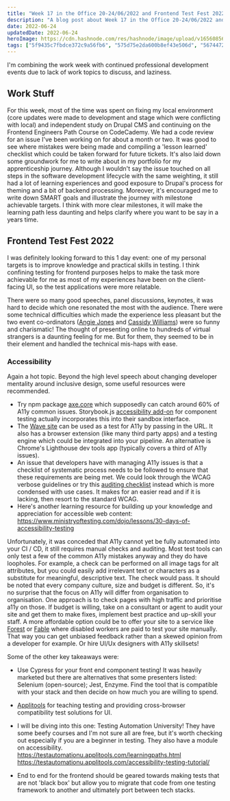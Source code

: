 ```yaml
---
title: "Week 17 in the Office 20-24/06/2022 and Frontend Test Fest 2022"
description: "A blog post about Week 17 in the Office 20-24/06/2022 and Frontend Test Fest 2022"
date: 2022-06-24
updatedDate: 2022-06-24
heroImage: https://cdn.hashnode.com/res/hashnode/image/upload/v1656085671773/fjhyNz6ti.jpg
tags: ["5f9435c7fbdce372c9a56fb6", "575d75e2da600b8ef43e506d", "56744723958ef13879b95230", "5f3f1dcc5b3ac8481821c47c", "56744723958ef13879b9549b"]
---
```


I'm combining the work week with continued professional development events due to lack of work topics to discuss, and laziness.

## Work Stuff
For this week, most of the time was spent on fixing my local environment (core updates were made to development and stage which were conflicting with local) and independent study on Drupal CMS and continuing on the Frontend Engineers Path Course on CodeCademy.
We had a code review for an issue I've been working on for about a month or two. It was good to see where mistakes were being made and compiling a 'lesson learned' checklist which could be taken forward for future tickets. It's also laid down some groundwork for me to write about in my portfolio for my apprenticeship journey. Although I wouldn't say the issue touched on all steps in the software development lifecycle with the same weighting, it still had a lot of learning experiences and good exposure to Drupal's process for theming and a bit of backend processing. Moreover, it's encouraged me to write down SMART goals and illustrate the journey with milestone achievable targets. I think with more clear milestones, it will make the learning path less daunting and helps clarify where you want to be say in a years time.

## Frontend Test Fest 2022
I was definitely looking forward to this 1 day event: one of my personal targets is to improve knowledge and practical skills in testing. I think confining testing for frontend purposes helps to make the task more achievable for me as most of my experiences have been on the client-facing UI, so the test applications were more relatable.

There were so many good speeches, panel discussions, keynotes, it was hard to decide which one resonated the most with the audience. There were some technical difficulties which made the experience less pleasant but the two event co-ordinators ([Angie Jones](https://twitter.com/techgirl1908?ref_src=twsrc%5Egoogle%7Ctwcamp%5Eserp%7Ctwgr%5Eauthor) and [Cassidy Williams](https://twitter.com/cassidoo?ref_src=twsrc%5Egoogle%7Ctwcamp%5Eserp%7Ctwgr%5Eauthor)) were so funny and charismatic! The thought of presenting online to hundreds of virtual strangers is a daunting feeling for me. But for them, they seemed to be in their element and handled the technical mis-haps with ease.

### Accessibility
Again a hot topic. Beyond the high level speech about changing developer mentality around inclusive design, some useful resources were recommended.

- Try npm package [axe.core](https://www.npmjs.com/package/axe-core) which supposedly can catch around 60% of A11y common issues. Storybook.js [accessibility add-on](https://storybook.js.org/docs/react/writing-tests/accessibility-testing) for component testing actually incorporates this into their sandbox interface.
- The [Wave site](https://wave.webaim.org/) can be used as a test for A11y by passing in the URL. It also has a browser extension (like many third party apps) and a testing engine which could be integrated into your pipeline. An alternative is Chrome's Lighthouse dev tools app (typically covers a third of A11y issues).
- An issue that developers have with managing A11y issues is that a checklist of systematic process needs to be followed to ensure that these requirements are being met. We could look through the WCAG verbose guidelines or try this [auditing checklist](https://www.w3.org/WAI/test-evaluate/preliminary/) instead which is more condensed with use cases. It makes for an easier read and if it is lacking, then resort to the standard WCAG.
- Here's another learning resource for building up your knowledge and appreciation for accessible web content: https://www.ministryoftesting.com/dojo/lessons/30-days-of-accessibility-testing

Unfortunately, it was conceded that A11y cannot yet be fully automated into your CI / CD, it still requires manual checks and auditing. Most test tools can only test a few of the common A11y mistakes anyway and they do have loopholes. For example, a check can be performed on all image tags for alt attributes, but you could easily add irrelevant text or characters as a substitute for meaningful, descriptive text. The check would pass. 
It should be noted that every company culture, size and budget is different. So, it's no surprise that the focus on A11y will differ from organisation to organisation. One approach is to check pages with high traffic and prioritise a11y on those. If budget is willing, take on a consultant or agent to audit your site and get them to make fixes, implement best practice and up-skill your staff. A more affordable option could be to offer your site to a service like [Forest](https://littleforest.co.uk/feature/web-accessibility/) or [Fable](https://makeitfable.com/) where disabled workers are paid to test your site manually. That way you can get unbiased feedback rather than a skewed opinion from a developer for example. Or hire UI/Ux designers with A11y skillsets!

Some of the other key takeaways were:
- Use Cypress for your front end component testing! It was heavily marketed but there are alternatives that some presenters listed: Selenium (open-source); Jest, Enzyme. Find the tool that is compatible with your stack and then decide on how much you are willing to spend. 

- [Applitools](https://applitools.com/) for teaching testing and providing cross-browser compatibility test solutions for UI.

- I will be diving into this one: Testing Automation University! They have some beefy courses and I'm not sure all are free, but it's worth checking out especially if you are a beginner in testing. They also have a module on accessibility.
https://testautomationu.applitools.com/learningpaths.html
https://testautomationu.applitools.com/accessibility-testing-tutorial/

- End to end for the frontend should be geared towards making tests that are not 'black box' but allow you to migrate that code from one testing framework to another and ultimately port between tech stacks. 





